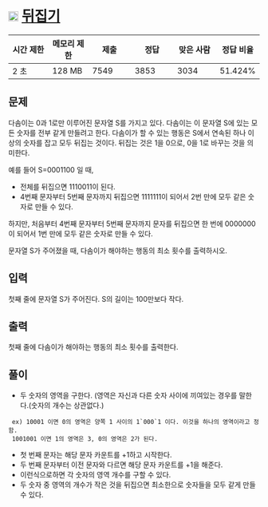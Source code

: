 # <img src="https://d2gd6pc034wcta.cloudfront.net/tier/6.svg" class="solvedac-tier" width=20> [뒤집기](https://www.acmicpc.net/problem/1439)

<div class="col-md-12">
			<div class="table-responsive">
				<table class="table" id="problem-info">
				<thead>
				<tr>
									<th style="width:16%;">시간 제한</th>
					<th style="width:16%;">메모리 제한</th>
					<th style="width:17%;">제출</th>
					<th style="width:17%;">정답</th>
					<th style="width:17%;">맞은 사람</th>
					<th style="width:17%;">정답 비율</th>
								</tr>
				</thead>
				<tbody>
				<tr>
				<td>2 초 </td>
				<td>128 MB</td>
									<td>7549</td>
					<td>3853</td>
					<td>3034</td>
					<td>51.424%</td>
								</tr>
				</tbody>
				</table>
			</div>
</div>

## 문제
다솜이는 0과 1로만 이루어진 문자열 S를 가지고 있다. 다솜이는 이 문자열 S에 있는 모든 숫자를 전부 같게 만들려고 한다. 다솜이가 할 수 있는 행동은 S에서 연속된 하나 이상의 숫자를 잡고 모두 뒤집는 것이다. 뒤집는 것은 1을 0으로, 0을 1로 바꾸는 것을 의미한다.

예를 들어 S=0001100 일 때,

- 전체를 뒤집으면 1110011이 된다.
- 4번째 문자부터 5번째 문자까지 뒤집으면 1111111이 되어서 2번 만에 모두 같은 숫자로 만들 수 있다.

하지만, 처음부터 4번째 문자부터 5번째 문자까지 문자를 뒤집으면 한 번에 0000000이 되어서 1번 만에 모두 같은 숫자로 만들 수 있다.

문자열 S가 주어졌을 때, 다솜이가 해야하는 행동의 최소 횟수를 출력하시오.

## 입력
첫째 줄에 문자열 S가 주어진다. S의 길이는 100만보다 작다.

## 출력
첫째 줄에 다솜이가 해야하는 행동의 최소 횟수를 출력한다.

## 풀이
 - 두 숫자의 영역을 구한다. (영역은 자신과 다른 숫자 사이에 끼여있는 경우를 말한다.(숫자의 개수는 상관없다.)
 ```
  ex) 10001 이면 0의 영역은 양쪽 1 사이의 1`000`1 이다. 이것을 하나의 영역이라고 정함.
  1001001 이면 1의 영역은 3, 0의 영역은 2가 된다.
 ```
 - 첫 번째 문자는 해당 문자 카운트를 +1하고 시작한다.
 - 두 번째 문자부터 이전 문자와 다르면 해당 문자 카운트를 +1을 해준다.
 - 이런식으로하면 각 숫자의 영역 개수를 구할 수 있다.
 - 두 숫자 중 영역의 개수가 작은 것을 뒤집으면 최소한으로 숫자들을 모두 같게 만들 수 있다.
 
